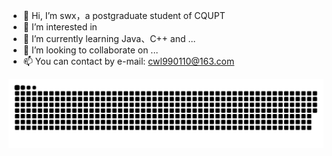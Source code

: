 - 👋 Hi, I’m swx，a postgraduate student of CQUPT
- 👀 I’m interested in 
- 🌱 I’m currently learning Java、C++ and ...
- 💞️ I’m looking to collaborate on ...
- 📫 You can contact by e-mail: cwl990110@163.com

<picture>
  <source media="(prefers-color-scheme: dark)" srcset="https://raw.githubusercontent.com/578223592/578223592/output/github-contribution-grid-snake-dark.svg">
  <source media="(prefers-color-scheme: light)" srcset="https://raw.githubusercontent.com/578223592/578223592/output/github-contribution-grid-snake.svg">
  <img alt="github contribution grid snake animation" src="https://raw.githubusercontent.com/lxfriday/lxfriday/output/github-contribution-grid-snake.svg">
</picture>
<!---
578223592/578223592 is a ✨ special ✨ repository because its `README.md` (this file) appears on your GitHub profile.
You can click the Preview link to take a look at your changes.
--->
